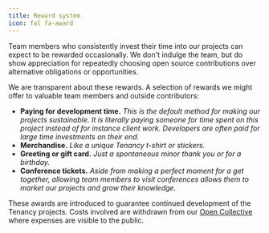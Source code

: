 ```yaml
---
title: Reward system
icon: fal fa-award
---
```


Team members who consistently invest their time into our
projects can expect to be rewarded occasionally. We don't
indulge the team, but do show appreciation for repeatedly
choosing open source contributions over alternative obligations
or opportunities.

We are transparent about these rewards. A selection of rewards
we might offer to valuable team members and outside contributors:

- **Paying for development time.**
_This is the default method for making our projects sustainable.
It is literally paying someone for time spent on this project instead
of for instance client work. Developers are often paid for large
time investments on their end._
- **Merchandise.**
_Like a unique Tenancy t-shirt or stickers._
- **Greeting or gift card.**
_Just a spontaneous minor thank you or for a birthday._
- **Conference tickets.**
_Aside from making a perfect moment for a get together, allowing team members
to visit conferences allows them to market our projects and grow their
knowledge._

These awards are introduced to guarantee continued development of the Tenancy projects.
Costs involved are withdrawn from our [Open Collective](donations) where expenses are
visible to the public.